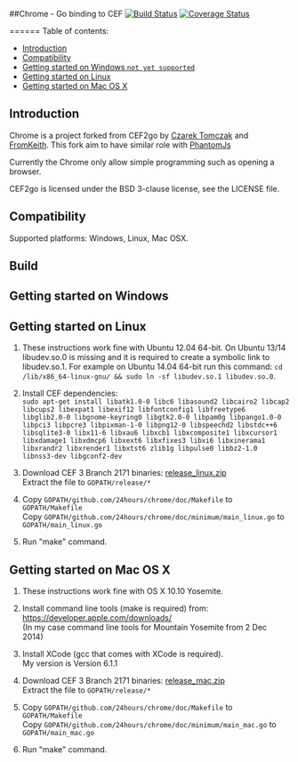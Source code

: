 ##Chrome - Go binding to CEF [![Build Status](https://travis-ci.org/24hours/chrome.svg?branch=master)](https://travis-ci.org/24hours/chrome) [![Coverage Status](https://coveralls.io/repos/24hours/chrome/badge.svg)](https://coveralls.io/r/24hours/chrome)

======
Table of contents:
 * [Introduction](#introduction)
 * [Compatibility](#compatibility)
 * [Getting started on Windows `not yet supported`](#getting-started-on-windows)
 * [Getting started on Linux](#getting-started-on-linux)
 * [Getting started on Mac OS X](#getting-started-on-mac-os-x)


Introduction
------------

Chrome is a project forked from CEF2go by [Czarek Tomczak](http://www.linkedin.com/in/czarektomczak) and [FromKeith](https://github.com/fromkeith). 
This fork aim to have similar role with [PhantomJs](http://phantomjs.org/) 

Currently the Chrome only allow simple programming such as opening a browser. 

CEF2go is licensed under the BSD 3-clause license, see the LICENSE
file.

Compatibility
-------------
Supported platforms: Windows, Linux, Mac OSX.

Build
------------
Getting started on Windows
--------------------------


Getting started on Linux
------------------------
1. These instructions work fine with Ubuntu 12.04 64-bit. 
   On Ubuntu 13/14 libudev.so.0 is missing and it is required to 
   create a symbolic link to libudev.so.1. For example on 
   Ubuntu 14.04 64-bit run this command: 
  `cd /lib/x86_64-linux-gnu/ && sudo ln -sf libudev.so.1 libudev.so.0`.

2. Install CEF dependencies:  
   `sudo apt-get install libatk1.0-0 libc6 libasound2 libcairo2 libcap2 libcups2 libexpat1
  libexif12 libfontconfig1 libfreetype6 libglib2.0-0 libgnome-keyring0 libgtk2.0-0
  libpam0g libpango1.0-0 libpci3 libpcre3 libpixman-1-0 libpng12-0 libspeechd2 libstdc++6
  libsqlite3-0 libx11-6 libxau6 libxcb1 libxcomposite1 libxcursor1 libxdamage1 libxdmcp6
  libxext6 libxfixes3 libxi6 libxinerama1 libxrandr2 libxrender1 libxtst6 zlib1g
  libpulse0 libbz2-1.0 libnss3-dev libgconf2-dev`

3. Download CEF 3 Branch 2171 binaries:
   [release_linux.zip](https://github.com/24hours/chrome/releases/download/v0.13/Release_linux.zip)  
   Extract the file to `GOPATH/release/*`  

4. Copy `GOPATH/github.com/24hours/chrome/doc/Makefile` to `GOPATH/Makefile`  
   Copy `GOPATH/github.com/24hours/chrome/doc/minimum/main_linux.go` to `GOPATH/main_linux.go`  
   
5. Run "make" command.


Getting started on Mac OS X
---------------------------
1. These instructions work fine with OS X 10.10 Yosemite.

2. Install command line tools (make is required) from:  
   https://developer.apple.com/downloads/  
   (In my case command line tools for Mountain Yosemite from 2 Dec 2014)

3. Install XCode (gcc that comes with XCode is required).   
   My version is Version 6.1.1  

5. Download CEF 3 Branch 2171 binaries:
   [release_mac.zip](https://github.com/24hours/chrome/releases/download/v0.13/release_mac.zip)   
   Extract the file to `GOPATH/release/*`  

6. Copy `GOPATH/github.com/24hours/chrome/doc/Makefile` to `GOPATH/Makefile`  
   Copy `GOPATH/github.com/24hours/chrome/doc/minimum/main_mac.go` to `GOPATH/main_mac.go`  
   
7. Run "make" command.